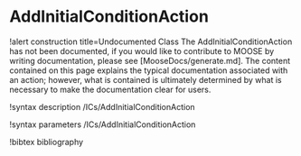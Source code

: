 <!-- MOOSE Documentation Stub: Remove this when content is added. -->

# AddInitialConditionAction

!alert construction title=Undocumented Class
The AddInitialConditionAction has not been documented, if you would like to contribute to MOOSE by writing
documentation, please see [MooseDocs/generate.md]. The content contained on this page explains the typical
documentation associated with an action; however, what is contained is ultimately determined by what
is necessary to make the documentation clear for users.

!syntax description /ICs/AddInitialConditionAction

!syntax parameters /ICs/AddInitialConditionAction

!bibtex bibliography
